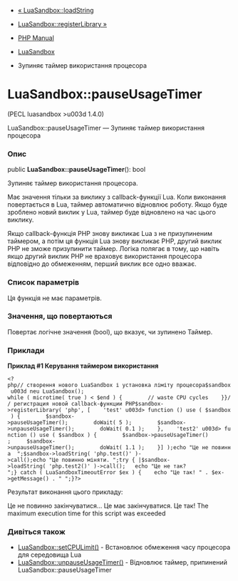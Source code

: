 - [« LuaSandbox::loadString](luasandbox.loadstring.md)
- [LuaSandbox::registerLibrary »](luasandbox.registerlibrary.md)

- [PHP Manual](index.md)
- [LuaSandbox](class.luasandbox.md)
- Зупиняє таймер використання процесора

# LuaSandbox::pauseUsageTimer

(PECL luasandbox \>u003d 1.4.0)

LuaSandbox::pauseUsageTimer — Зупиняє таймер використання
процесора

### Опис

public **LuaSandbox::pauseUsageTimer**(): bool

Зупиняє таймер використання процесора.

Має значення тільки за виклику з callback-функції Lua. Коли
виконання повертається в Lua, таймер автоматично відновлює роботу.
Якщо буде зроблено новий виклик у Lua, таймер буде відновлено на час
цього виклику.

Якщо callback-функція PHP знову викликає Lua з не призупиненим
таймером, а потім ця функція Lua знову викликає PHP, другий виклик PHP
не зможе призупинити таймер. Логіка полягає в тому, що навіть якщо
другий виклик PHP не враховує використання процесора відповідно до
обмеженням, перший виклик все одно вважає.

### Список параметрів

Ця функція не має параметрів.

### Значення, що повертаються

Повертає логічне значення (bool), що вказує, чи зупинено
Таймер.

### Приклади

**Приклад #1 Керування таймером використання**

`<?php// створення нового LuaSandbox і установка ліміту процесора$sandbox u003d neu LuaSandbox(); while ( microtime( true ) < $end ) {        // waste CPU cycles    }}// регистрация новой callback-функции PHP$sandbox->registerLibrary( 'php', [    'test' u003d> function () use ( $sandbox ) {        $sandbox->pauseUsageTimer();        doWait( 5 );        $sandbox->unpauseUsageTimer();        doWait( 0.1 );    },    'test2' u003d> function () use ( $sandbox ) {        $sandbox->pauseUsageTimer() ;     $sandbox->unpauseUsageTimer();        doWait( 1.1 );    }] );echo "Це не повинна 
";$sandbox->loadString( 'php.test()' )->call();echo "Це повинно міняти.
";try { |$sandbox->loadString( 'php.test2()' )->call();   echo "Це не так?
";} catch ( LuaSandboxTimeoutError $ex ) {    echo "Це так! " . $ex->getMessage() . "
";}?> `

Результат виконання цього прикладу:

Це не повинно закінчуватися...
Це має закінчуватися.
Це так! The maximum execution time for this script was exceeded

### Дивіться також

- [LuaSandbox::setCPULimit()](luasandbox.setcpulimit.md) -
Встановлює обмеження часу процесора для середовища Lua
- [LuaSandbox::unpauseUsageTimer()](luasandbox.unpauseusagetimer.md) -
Відновлює таймер, припинений LuaSandbox::pauseUsageTimer
